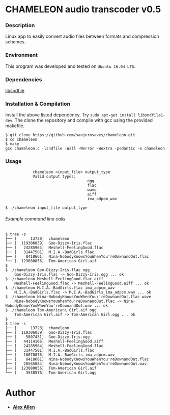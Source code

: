 # CHAMELEON audio transcoder v0.5

### Description
Linux app to easily convert audio files between formats and compression schemes.

### Environment
This program was developed and tested on `Ubuntu 16.04 LTS`.

### Dependencies
[libsndfile](https://github.com/erikd/libsndfile)

### Installation & Compilation
Install the above listed dependency. Try `sudo apt-get install libsndfile1-dev`. The clone the repository and compile with gcc using the provided makefile.
```
$ git clone https://github.com/sanjurosaves/chameleon.git
$ cd chameleon
$ make
gcc chameleon.c -lsndfile -Wall -Werror -Wextra -pedantic -o chameleon
```

### Usage
                chameleon <input_file> output_type
                Valid output types:
                                        ogg
                                        flac
                                        wave
                                        aiff
                                        ima_adpcm_wav
```
$ ./chameleon input_file output_type
```

###### Example command line calls
```
$ tree -s
├── [      13720]  chameleon
├── [  119306039]  Goo-Dizzy-Iris.flac
├── [   24285964]  Meshell-FeelingGood.flac
├── [   31447501]  M.I.A.-BadGirls.flac
├── [    8418661]  Nina-NobodyKnowsYouWhenYou'reDownandOut.flac
└── [  123080056]  Tom-American Girl.aif
$
$ ./chameleon Goo-Dizzy-Iris.flac ogg
    Goo-Dizzy-Iris.flac -> Goo-Dizzy-Iris.ogg ... ok
$ ./chameleon Meshell-FeelingGood.flac aiff
    Meshell-FeelingGood.flac -> Meshell-FeelingGood.aiff ... ok
$ ./chameleon M.I.A.-BadGirls.flac ima_adpcm_wav
    M.I.A.-BadGirls.flac -> M.I.A.-BadGirls_ima_adpcm.wav ... ok
$ ./chameleon Nina-NobodyKnowsYouWhenYou\'reDownandOut.flac wave
    Nina-NobodyKnowsYouWhenYou'reDownandOut.flac -> Nina-NobodyKnowsYouWhenYou'reDownandOut.wav ... ok
$ ./chameleon Tom-American\ Girl.aif ogg
    Tom-American Girl.aif -> Tom-American Girl.ogg ... ok
$
$ tree -s
├── [      13720]  chameleon
├── [  119306039]  Goo-Dizzy-Iris.flac
├── [    5807431]  Goo-Dizzy-Iris.ogg
├── [   44114166]  Meshell-FeelingGood.aiff
├── [   24285964]  Meshell-FeelingGood.flac
├── [   31447501]  M.I.A.-BadGirls.flac
├── [   10070076]  M.I.A.-BadGirls_ima_adpcm.wav
├── [    8418661]  Nina-NobodyKnowsYouWhenYou'reDownandOut.flac
├── [   28565084]  Nina-NobodyKnowsYouWhenYou'reDownandOut.wav
├── [  123080056]  Tom-American Girl.aif
└── [    3538576]  Tom-American Girl.ogg
```

# Author
* [**Alex Allen**](https://github.com/sanjurosaves)